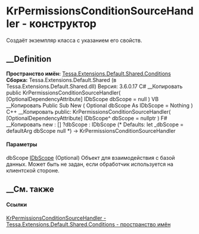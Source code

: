 # KrPermissionsConditionSourceHandler - конструктор
Создаёт экземпляр класса с указанием его свойств.
## __Definition
 **Пространство имён:**
[Tessa.Extensions.Default.Shared.Conditions](N_Tessa_Extensions_Default_Shared_Conditions.htm)  
 **Сборка:** Tessa.Extensions.Default.Shared (в
Tessa.Extensions.Default.Shared.dll) Версия: 3.6.0.17
C# __Копировать
     public KrPermissionsConditionSourceHandler(
    	[OptionalDependencyAttribute] IDbScope dbScope = null
    )
VB __Копировать
     Public Sub New ( 
    	<OptionalDependencyAttribute> Optional dbScope As IDbScope = Nothing
    )
C++ __Копировать
     public:
    KrPermissionsConditionSourceHandler(
    	[OptionalDependencyAttribute] IDbScope^ dbScope = nullptr
    )
F# __Копировать
     new : 
            [<OptionalDependencyAttribute>] ?dbScope : IDbScope 
    (* Defaults:
            let _dbScope = defaultArg dbScope null
    *)
    -> KrPermissionsConditionSourceHandler
#### Параметры
dbScope [IDbScope](T_Tessa_Platform_Data_IDbScope.htm) (Optional)
    Объект для взаимодействия с базой данных. Может быть не задан, если обработчик используется на клиентской стороне.
##  __См. также
#### Ссылки
[KrPermissionsConditionSourceHandler -
](T_Tessa_Extensions_Default_Shared_Conditions_KrPermissionsConditionSourceHandler.htm)
[Tessa.Extensions.Default.Shared.Conditions - пространство
имён](N_Tessa_Extensions_Default_Shared_Conditions.htm)
